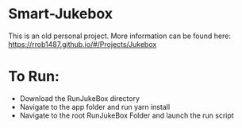 # Smart-Jukebox
This is an old personal project. More information can be found here: https://rrob1487.github.io/#/Projects/Jukebox

# To Run:
- Download the RunJukeBox directory
- Navigate to the app folder and run yarn install
- Navigate to the root RunJukeBox Folder and launch the run script
